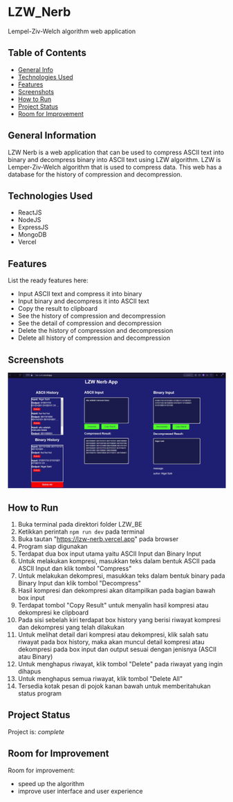 # LZW_Nerb
Lempel-Ziv-Welch algorithm web application  

## Table of Contents
* [General Info](#general-information)
* [Technologies Used](#technologies-used)
* [Features](#features)
* [Screenshots](#screenshots)
* [How to Run](#how-to-run)
* [Project Status](#project-status)
* [Room for Improvement](#room-for-improvement)


## General Information
LZW Nerb is a web application that can be used to compress ASCII text into binary and decompress binary into ASCII text using LZW algorithm. LZW is Lemper-Ziv-Welch algorithm that is used to compress data. This web has a database for the history of compression and decompression. 


## Technologies Used
- ReactJS
- NodeJS
- ExpressJS
- MongoDB
- Vercel


## Features
List the ready features here:
- Input ASCII text and compress it into binary
- Input binary and decompress it into ASCII text
- Copy the result to clipboard
- See the history of compression and decompression
- See the detail of compression and decompression
- Delete the history of compression and decompression
- Delete all history of compression and decompression


## Screenshots
![Example screenshot](./img/example.jpg)


## How to Run
1. Buka terminal pada direktori folder LZW_BE
2. Ketikkan perintah `npm run dev` pada terminal
3. Buka tautan "https://lzw-nerb.vercel.app" pada browser
4. Program siap digunakan
5. Terdapat dua box input utama yaitu ASCII Input dan Binary Input
6. Untuk melakukan kompresi, masukkan teks dalam bentuk ASCII pada ASCII Input dan klik tombol "Compress"
7. Untuk melakukan dekompresi, masukkan teks dalam bentuk binary pada Binary Input dan klik tombol "Decompress"
8. Hasil kompresi dan dekompresi akan ditampilkan pada bagian bawah box input
9. Terdapat tombol "Copy Result" untuk menyalin hasil kompresi atau dekompresi ke clipboard
10. Pada sisi sebelah kiri terdapat box history yang berisi riwayat kompresi dan dekompresi yang telah dilakukan
11. Untuk melihat detail dari kompresi atau dekompresi, klik salah satu riwayat pada box history, maka akan muncul detail kompresi atau dekompresi pada box input dan output sesuai dengan jenisnya (ASCII atau Binary)
12. Untuk menghapus riwayat, klik tombol "Delete" pada riwayat yang ingin dihapus
13. Untuk menghapus semua riwayat, klik tombol "Delete All"
14. Tersedia kotak pesan di pojok kanan bawah untuk memberitahukan status program


## Project Status
Project is: _complete_ 


## Room for Improvement

Room for improvement:
- speed up the algorithm
- improve user interface and user experience

